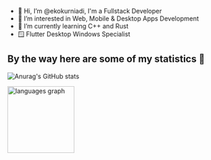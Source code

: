 - 👋 Hi, I’m @ekokurniadi, I'm a Fullstack Developer
- 👀 I’m interested in Web, Mobile & Desktop Apps Development
- 🌱 I’m currently learning C++ and Rust
- 🪟 Flutter Desktop Windows Specialist


## By the way here are some of my statistics 🚀
![Anurag's GitHub stats](https://github-readme-stats.vercel.app/api?username=ekokurniadi&show_icons=true&theme=tokyonight)

<img src="https://github-readme-stats.vercel.app/api/top-langs?username=ekokurniadi&locale=en&hide_title=false&layout=compact&card_width=320&langs_count=5&theme=dracula&hide_border=false" height="150" alt="languages graph"/>
